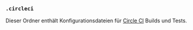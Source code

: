 ### `.circleci`

Dieser Ordner enthält Konfigurationsdateien für [Circle CI](https://circleci.com/) Builds und Tests.